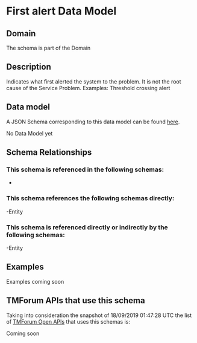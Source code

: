# First alert Data Model

## Domain

The  schema is part of the  Domain

## Description

Indicates what first alerted the system to the problem. It is not the root cause of the Service Problem. Examples: Threshold crossing alert

## Data model

A JSON Schema corresponding to this data model can be found
[here](https://github.com/tmforum-rand/schemas/blob/master/Service/FirstAlert.schema.json).

No Data Model yet

## Schema Relationships

### This schema is referenced in the following schemas:

-

### This schema references the following schemas directly:

-Entity

### This schema is referenced directly or indirectly by the following schemas:

-Entity



## Examples

Examples coming soon

## TMForum APIs that use this schema

Taking into consideration the snapshot of 18/09/2019 01:47:28 UTC the list of [TMForum Open APIs](https://www.tmforum.org/open-apis/) that uses this schemas is:

Coming soon